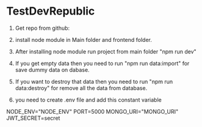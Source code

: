 # TestDevRepublic

1) Get repo from github: 

2) install node module in Main folder and frontend folder.

3) After installing node module run project from main folder "npm run dev"

4) If you get empty data then you need to run "npm run data:import" for save dummy data on dabase.

5) If you want to destroy that data then you need to run "npm run data:destroy" for remove all the data from database.

6) you need to create .env file and add this constant variable

NODE_ENV="NODE_ENV"
PORT=5000
MONGO_URI="MONGO_URI"
JWT_SECRET=secret